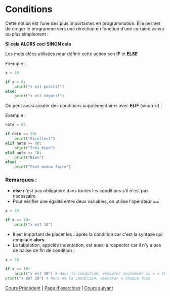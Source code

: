 # Conditions

Cette notion est l’une des plus importantes en programmation. Elle permet de diriger le programme vers une direction en fonction d’une certaine valeur ou plus simplement :

**SI cela ALORS ceci SINON cela**

Les mots clées utilisées pour définir cette action son **IF** et **ELSE**

Exemple :

```python
x = 10

if x > 0:
    print("x est positif")
else:
    print("x est négatif")
```

On peut aussi ajouter des conditions supplémentaires avec **ELIF** (sinon si) :

Exemple :

```python
note = 85

if note >= 90:
    print("Excellent")
elif note >= 80:
    print("Très bien")
elif note >= 70:
    print("Bien")
else:
    print("Peut mieux faire")

```

### Remarques :

- **else** n'est pas obligatoire dans toutes les conditions s'il n'est pas nécessaire.
- Pour vérifier une égalité entre deux variables, on utilise l'opérateur **==**

```python
x = 10

if x == 10:
    print("x est 10")
```

- Il est important de placer les **:** après la condition car c'est la syntaxe qui remplace **alors**.
- La tabulation, appelée indentation, est aussi à respecter car il n'y a pas de balise de fin de condition :

```python
x = 10

if x == 10:
    print("x est 10") # dans la condition, executer seulement si x = 10
print("x est 10") # hors de la condition, executer a chaque fois
```
[Cours Précédent](../Cours/5_Les%20Fonctions%20natives.md) | 
[Page d'exercices](../Exercices/Exercices_conditions_simples.md) | 
[Cours suivant](../Cours/7_Les%20Fonctions.md)
